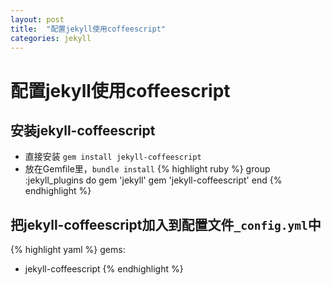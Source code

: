 ```yaml
---
layout: post
title:  "配置jekyll使用coffeescript"
categories: jekyll
---
```


# 配置jekyll使用coffeescript
## 安装jekyll-coffeescript
* 直接安装 `gem install jekyll-coffeescript`
* 放在Gemfile里，`bundle install`
{% highlight ruby %}
group :jekyll_plugins do
	gem 'jekyll'
	gem 'jekyll-coffeescript'
end	
{% endhighlight %}

## 把jekyll-coffeescript加入到配置文件`_config.yml`中
{% highlight yaml %}
gems:
  - jekyll-coffeescript
{% endhighlight %}
